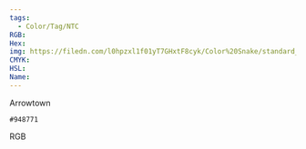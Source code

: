 ```yaml
---
tags:
  - Color/Tag/NTC
RGB:
Hex:
img: https://filedn.com/l0hpzxl1f01yT7GHxtF8cyk/Color%20Snake/standard_csv_to_svg/948771.svg
CMYK:
HSL:
Name:
---
```

Arrowtown
```palette
#948771
```
RGB
